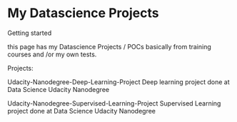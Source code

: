 # My Datascience Projects

Getting started

this page has my Datascience Projects / POCs basically from training courses and /or my own tests.

Projects:

Udacity-Nanodegree-Deep-Learning-Project
Deep learning project done at Data Science Udacity Nanodegree 

Udacity-Nanodegree-Supervised-Learning-Project
Supervised Learning project done at Data Science Udacity Nanodegree 

